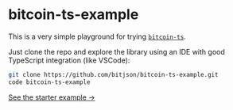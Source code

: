 # bitcoin-ts-example

This is a very simple playground for trying [`bitcoin-ts`](https://github.com/bitjson/bitcoin-ts).

Just clone the repo and explore the library using an IDE with good TypeScript integration (like VSCode):

```bash
git clone https://github.com/bitjson/bitcoin-ts-example.git
code bitcoin-ts-example
```

[See the starter example →](./index.ts)
